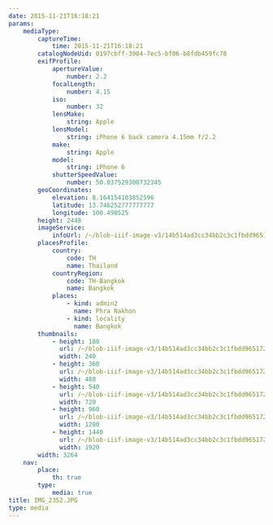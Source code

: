 ```yaml
---
date: 2015-11-21T16:18:21
params:
    mediaType:
        captureTime:
            time: 2015-11-21T16:18:21
        catalogNodeUid: 0197cbff-3904-7ec5-bf06-b8fdb459fc78
        exifProfile:
            apertureValue:
                number: 2.2
            focalLength:
                number: 4.15
            iso:
                number: 32
            lensMake:
                string: Apple
            lensModel:
                string: iPhone 6 back camera 4.15mm f/2.2
            make:
                string: Apple
            model:
                string: iPhone 6
            shutterSpeedValue:
                number: 50.037529300732345
        geoCoordinates:
            elevation: 8.164154103852596
            latitude: 13.746252777777777
            longitude: 100.490525
        height: 2448
        imageService:
            infoUrl: /~/blob-iiif-image-v3/14b514ad3cc34bb2c3c1fbdd965172fa6b0fbf2a1f73b4dc356a23bd0794acd0/info.json
        placesProfile:
            country:
                code: TH
                name: Thailand
            countryRegion:
                code: TH-Bangkok
                name: Bangkok
            places:
                - kind: admin2
                  name: Phra Nakhon
                - kind: locality
                  name: Bangkok
        thumbnails:
            - height: 180
              url: /~/blob-iiif-image-v3/14b514ad3cc34bb2c3c1fbdd965172fa6b0fbf2a1f73b4dc356a23bd0794acd0/full/240%2C180/0/default.jpg
              width: 240
            - height: 360
              url: /~/blob-iiif-image-v3/14b514ad3cc34bb2c3c1fbdd965172fa6b0fbf2a1f73b4dc356a23bd0794acd0/full/480%2C360/0/default.jpg
              width: 480
            - height: 540
              url: /~/blob-iiif-image-v3/14b514ad3cc34bb2c3c1fbdd965172fa6b0fbf2a1f73b4dc356a23bd0794acd0/full/720%2C540/0/default.jpg
              width: 720
            - height: 960
              url: /~/blob-iiif-image-v3/14b514ad3cc34bb2c3c1fbdd965172fa6b0fbf2a1f73b4dc356a23bd0794acd0/full/1280%2C960/0/default.jpg
              width: 1280
            - height: 1440
              url: /~/blob-iiif-image-v3/14b514ad3cc34bb2c3c1fbdd965172fa6b0fbf2a1f73b4dc356a23bd0794acd0/full/1920%2C1440/0/default.jpg
              width: 1920
        width: 3264
    nav:
        place:
            th: true
        type:
            media: true
title: IMG_2352.JPG
type: media
---
```

